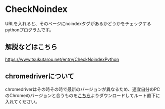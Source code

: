 # CheckNoindex

URLを入れると、そのページにnoindexタグがあるかどうかをチェックするpythonプログラムです。

## 解説などはこちら

<a href="https://www.tsukutarou.net/entry/CheckNoindexPython">https://www.tsukutarou.net/entry/CheckNoindexPython</a>

## chromedriverについて
chromedriverはその時その時で最新のバージョンが異なるため、適宜自分のPCのChromeのバージョンと合うものを<a href="https://sites.google.com/chromium.org/driver/">こちら</a>よりダウンロードしてルート直下に入れてください。
